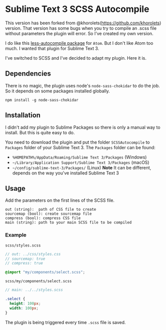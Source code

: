 # Sublime Text 3 SCSS Autocompile
This version has been forked from @khorolets(https://github.com/khorolets) version. That version has some bugs when you try to compile an .scss file without parameters the plugin will error. So I've created my own version.

I do like this [less-autocompile package](https://github.com/lohek/less-autocompile) for `Atom`. But I don't like Atom too much. I wanted that plugin for Sublime Text 3.

I've switched to SCSS and I've decided to adapt my plugin. Here it is.

## Dependencies

There is no magic, the plugin uses node's `node-sass-chokidar` to do the job. So it depends on some packages installed globally.

```
npm install -g node-sass-chokidar
```

## Installation

I didn't add my plugin to Sublime Packages so there is only a manual way to install. But this is quite easy to do.

You need to download the plugin and put the folder `SCSSAutocompile` to `Packages` folder of your Sublime Text 3. The `Packages` folder can be found:

 * `%HOMEPATH%/AppData/Roaming/Sublime Text 3/Packages` (Windows)
 * `~/Library/Application Support/Sublime Text 3/Packages` (macOS)
 * `~/config/sublime-text-3/Packages/` (Linux) **Note** It can be different, depends on the way you've installed Sublime Text 3

## Usage


Add the parameters on the first lines of the SCSS file.

```
out (string):  path of CSS file to create
sourcemap (bool): create sourcemap file
compress (bool): compress CSS file
main (string): path to your main SCSS file to be compiled
```

### Example

`scss/styles.scss`

```scss
// out: ../css/styles.css
// sourcemap: true
// compress: true

@import "my/components/select.scss";
```

`scss/my/components/select.scss`

```scss
// main: ../../styles.scss

.select {
  height: 100px;
  width: 100px;
}
```

The plugin is being triggered every time `.scss` file is saved.
